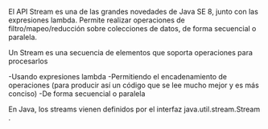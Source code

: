 El API Stream es una de las grandes novedades de Java SE 8, junto con las expresiones lambda. Permite realizar operaciones de filtro/mapeo/reducción sobre colecciones de datos, de forma secuencial o paralela.

Un Stream es una secuencia de elementos que soporta operaciones para procesarlos

-Usando expresiones lambda
-Permitiendo el encadenamiento de operaciones (para producir así un código que se lee mucho mejor y es más conciso)
-De forma secuencial o paralela

En Java, los streams vienen definidos por el interfaz java.util.stream.Stream<T> . 

